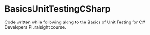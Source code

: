 # BasicsUnitTestingCSharp
Code written while following along to the Basics of Unit Testing for C# Developers Pluralsight course.
